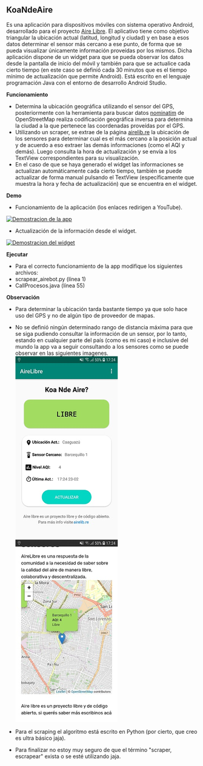 ## **KoaNdeAire**
Es una aplicación para dispositivos móviles con sistema operativo Android, desarrollado para el proyecto [Aire Libre](http://airelib.re/ "Aire Libre").
El aplicativo tiene como objetivo triangular la ubicación actual (latitud, longitud y ciudad) y en base a esos datos determinar el sensor más cercano a ese punto, de forma que se pueda visualizar únicamente información proveídas por los mismos.
Dicha aplicación dispone de un widget para que se pueda observar los datos desde la pantalla de inicio del móvil y también para que se actualice cada cierto tiempo (en este caso se definió cada 30 minutos que es el tiempo mínimo de actualización que permite Android).
Está escrito en el lenguaje programación Java con el entorno de desarrollo Android Studio.


**Funcionamiento**
- Determina la ubicación geográfica utilizando el sensor del GPS, posteriormente con la herramienta para buscar datos [nominatim](https://nominatim.org/ "nominatim") de OpenStreetMap realiza codificación geográfica inversa para determina la ciudad a la que pertenece las coordenadas proveídas por el GPS.
- Utilizando un scraper, se extrae de la página [airelib.re](http://airelib.re/ "airelib.re") la ubicación de los sensores para determinar cual es el más cercano a la posición actual y de acuerdo a eso extraer las demás informaciones (como el AQI y demás). Luego consulta la hora de actualización y se envía a los TextView correspondientes para su visualización.
- En el caso de que se haya generado el widget las informaciones se actualizan automáticamente cada cierto tiempo, también se puede actualizar de forma manual pulsando el TextView (específicamente que muestra la hora y fecha de actualización) que se encuentra en el widget.

**Demo**
- Funcionamiento de la aplicación (los enlaces redirigen a YouTube).

[![Demostracion de la app](https://img.youtube.com/vi/k1bmTfZA_t4/mqdefault.jpg)](https://www.youtube.com/watch?v=k1bmTfZA_t4)

- Actualización de la información desde el widget.

[![Demostracion del widget](https://img.youtube.com/vi/jYrPptpyHyM/mqdefault.jpg)](https://www.youtube.com/watch?v=jYrPptpyHyM)

**Ejecutar**
- Para el correcto funcionamiento de la app modifique los siguientes archivos:
 - scrapear_airebot.py (línea 1)
 - CallProcesos.java (línea 55)

**Observación**
- Para determinar la ubicación tarda bastante tiempo ya que solo hace uso del GPS y no de algún tipo de proveedor de mapas.
- No se definió ningún determinado rango de distancia máxima para que se siga pudiendo consultar la información de un sensor, por lo tanto, estando en cualquier parte del país (como es mi caso) e inclusive del mundo la app va a seguir consultando a los sensores como se puede observar en las siguientes imagenes.
![Figura 1](https://raw.githubusercontent.com/oddure/AppWidgetAireLibre/main/demo/app_distancia.jpg?token=ANSULPXZMRPZ6OIF7UX7N6TAGWB5U)![Figura 2](https://raw.githubusercontent.com/oddure/AppWidgetAireLibre/main/demo/navegador_distancia.jpg?token=ANSULPU7A6FJMQPJWEVAEUTAGWCGE)

- Para el scraping el algoritmo está escrito en Python (por cierto, que creo es ultra básico jaja).
- Para finalizar no estoy muy seguro de que el término "scraper, escrapear" exista o se esté utilizando jaja.
